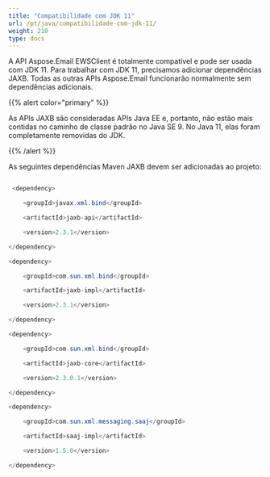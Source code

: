 ```yaml
---
title: "Compatibilidade com JDK 11"
url: /pt/java/compatibilidade-com-jdk-11/
weight: 210
type: docs
---
```



A API Aspose.Email EWSClient é totalmente compatível e pode ser usada com JDK 11. Para trabalhar com JDK 11, precisamos adicionar dependências JAXB. Todas as outras APIs Aspose.Email funcionarão normalmente sem dependências adicionais.

{{% alert color="primary" %}} 

As APIs JAXB são consideradas APIs Java EE e, portanto, não estão mais contidas no caminho de classe padrão no Java SE 9. No Java 11, elas foram completamente removidas do JDK.

{{% /alert %}} 


As seguintes dependências Maven JAXB devem ser adicionadas ao projeto:

~~~Java

 <dependency>

    <groupId>javax.xml.bind</groupId>

    <artifactId>jaxb-api</artifactId>

    <version>2.3.1</version>

</dependency>

<dependency>

    <groupId>com.sun.xml.bind</groupId>

    <artifactId>jaxb-impl</artifactId>

    <version>2.3.1</version>

</dependency>

<dependency>

    <groupId>com.sun.xml.bind</groupId>

    <artifactId>jaxb-core</artifactId>

    <version>2.3.0.1</version>

</dependency>

<dependency>

    <groupId>com.sun.xml.messaging.saaj</groupId>

    <artifactId>saaj-impl</artifactId>

    <version>1.5.0</version>

</dependency> 

~~~